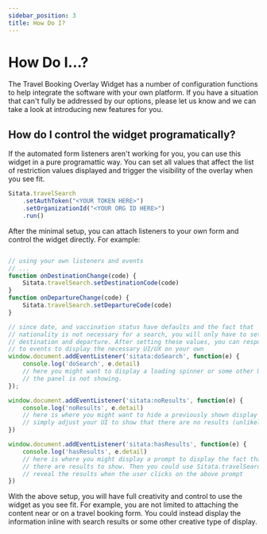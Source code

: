 ```yaml
---
sidebar_position: 3
title: How Do I?
---
```



# How Do I...?

The Travel Booking Overlay Widget has a number of configuration functions to help integrate the software with your own platform. If you have a situation that can't fully be addressed by our options, please let us know and we can take a look at introducing new features for you.

## How do I control the widget programatically?

If the automated form listeners aren't working for you, you can use this widget in a pure programattic way. You can set all values that affect the list of restriction values displayed and trigger the visibility of the overlay when you see fit. 

```javascript
Sitata.travelSearch
    .setAuthToken("<YOUR TOKEN HERE>")
    .setOrganizationId("<YOUR ORG ID HERE>")
    .run()
```

After the minimal setup, you can attach listeners to your own form and control the widget directly. For example:

```javascript

// using your own listeners and events
// ...
function onDestinationChange(code) {
    Sitata.travelSearch.setDestinationCode(code)
}
function onDepartureChange(code) {
    Sitata.travelSearch.setDepartureCode(code)
}

// since date, and vaccination status have defaults and the fact that
// nationality is not necessary for a search, you will only have to set
// destination and departure. After setting these values, you can respond
// to events to display the necessary UI/UX on your own
window.document.addEventListener('sitata:doSearch', function(e) {
    console.log('doSearch', e.detail)
    // here you might want to display a loading spinner or some other UI/UX if 
    // the panel is not showing.
});

window.document.addEventListener('sitata:noResults', function(e) {
    console.log('noResults', e.detail)
    // here is where you might want to hide a previously shown display or 
    // simply adjust your UI to show that there are no results (unlikely)
})

window.document.addEventListener('sitata:hasResults', function(e) {
    console.log('hasResults', e.detail)
    // here is where you might display a prompt to display the fact that
    // there are results to show. Then you could use Sitata.travelSearch.showPanel() to
    // reveal the results when the user clicks on the above prompt
})

```

With the above setup, you will have full creativity and control to use the widget as you see fit. For example, you are not limited to attaching the content near or on a travel booking form. You could instead display the information inline with search results or some other creative type of display. 